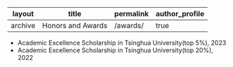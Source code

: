 | layout  | title             | permalink | author_profile |
| ------- | ----------------- | --------- | -------------- |
| archive | Honors and Awards | /awards/  | true           |

- Academic Excellence Scholarship in Tsinghua University(top 5%), 2023
- Academic Excellence Scholarship in Tsinghua University(top 20%), 2022